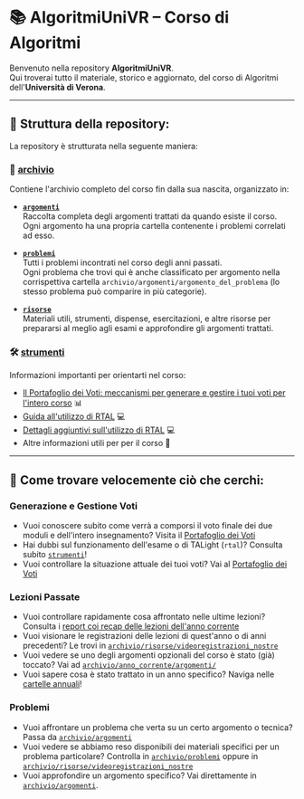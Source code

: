 # 📚 AlgoritmiUniVR – Corso di Algoritmi

Benvenuto nella repository **AlgoritmiUniVR**.  
Qui troverai tutto il materiale, storico e aggiornato, del corso di Algoritmi dell'**Università di Verona**.

---

## 🚀 Struttura della repository:

La repository è strutturata nella seguente maniera:

### 📂 [archivio](archivio/)
Contiene l'archivio completo del corso fin dalla sua nascita, organizzato in:

- **[`argomenti`](archivio/argomenti/)**  
  Raccolta completa degli argomenti trattati da quando esiste il corso.   
  Ogni argomento ha una propria cartella contenente i problemi correlati ad esso.

- **[`problemi`](archivio/problemi/)**  
  Tutti i problemi incontrati nel corso degli anni passati.  
Ogni problema che trovi qui è anche classificato per argomento nella corrispettiva cartella `archivio/argomenti/argomento_del_problema` (lo stesso problema può comparire in più categorie).

- **[`risorse`](archivio/risorse/)**  
  Materiali utili, strumenti, dispense, esercitazioni, e altre risorse per prepararsi al meglio agli esami e approfondire gli argomenti trattati.

### 🛠️ [strumenti](strumenti/)
Informazioni importanti per orientarti nel corso:

- [Il Portafoglio dei Voti: meccanismi per generare e gestire i tuoi voti per l'intero corso](https://github.com/romeorizzi/portafoglioVoti_public.git) 📊
- [Guida all'utilizzo di RTAL](strumenti/) 💻
- [Dettagli aggiuntivi sull'utilizzo di RTAL](strumenti/IT_the-TALight-Problem-Solver-Tutorial1-internet-server.md) 💻
- Altre informazioni utili per per il corso 📝

---

## 🔎 Come trovare velocemente ciò che cerchi:

### Generazione e Gestione Voti
- Vuoi conoscere subito come verrà a comporsi il voto finale dei due moduli e dell'intero insegnamento? Visita il [Portafoglio dei Voti](https://github.com/romeorizzi/portafoglioVoti_public.git)
- Hai dubbi sul funzionamento dell'esame o di TALight (`rtal`)? Consulta subito [`strumenti`](strumenti/)!
- Vuoi controllare la situazione attuale dei tuoi voti? Vai al [Portafoglio dei Voti](https://github.com/romeorizzi/portafoglioVoti_public.git)


### Lezioni Passate
- Vuoi controllare rapidamente cosa affrontato nelle ultime lezioni? Consulta i [report coi recap delle lezioni dell'anno corrente](archivio/anno_corrente/incontri/)
- Vuoi visionare le registrazioni delle lezioni di quest'anno o di anni precedenti? Le trovi in [`archivio/risorse/videoregistrazioni_nostre`](archivio/risorse/videoregistrazioni_nostre)
- Vuoi vedere se uno degli argomenti opzionali del corso è stato (già) toccato? Vai ad [`archivio/anno_corrente/argomenti/`](archivio/anno_corrente/argomenti/)
- Vuoi sapere cosa è stato trattato in un anno specifico? Naviga nelle [cartelle annuali](archivio/incontri/)!

### Problemi
- Vuoi affrontare un problema che verta su un certo argomento o tecnica? Passa da [`archivio/argomenti`](archivio/argomenti/)
- Vuoi vedere se abbiamo reso disponibili dei materiali specifici per un problema particolare? Controlla in [`archivio/problemi`](archivio/problemi/) oppure in [`archivio/risorse/videoregistrazioni_nostre`](archivio/risorse/videoregistrazioni_nostre)
- Vuoi approfondire un argomento specifico? Vai direttamente in [`archivio/argomenti`](archivio/argomenti/).

